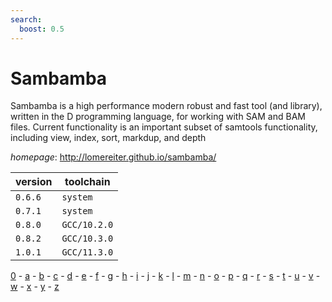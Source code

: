 ```yaml
---
search:
  boost: 0.5
---
```

# Sambamba

Sambamba is a high performance modern robust and fast tool (and library),   written in the D programming language, for working with SAM and BAM files. Current functionality   is an important subset of samtools functionality, including view, index, sort, markdup, and depth

*homepage*: <http://lomereiter.github.io/sambamba/>

version | toolchain
--------|----------
``0.6.6`` | ``system``
``0.7.1`` | ``system``
``0.8.0`` | ``GCC/10.2.0``
``0.8.2`` | ``GCC/10.3.0``
``1.0.1`` | ``GCC/11.3.0``

[0](../0/index.md) - [a](../a/index.md) - [b](../b/index.md) - [c](../c/index.md) - [d](../d/index.md) - [e](../e/index.md) - [f](../f/index.md) - [g](../g/index.md) - [h](../h/index.md) - [i](../i/index.md) - [j](../j/index.md) - [k](../k/index.md) - [l](../l/index.md) - [m](../m/index.md) - [n](../n/index.md) - [o](../o/index.md) - [p](../p/index.md) - [q](../q/index.md) - [r](../r/index.md) - [s](../s/index.md) - [t](../t/index.md) - [u](../u/index.md) - [v](../v/index.md) - [w](../w/index.md) - [x](../x/index.md) - [y](../y/index.md) - [z](../z/index.md)


